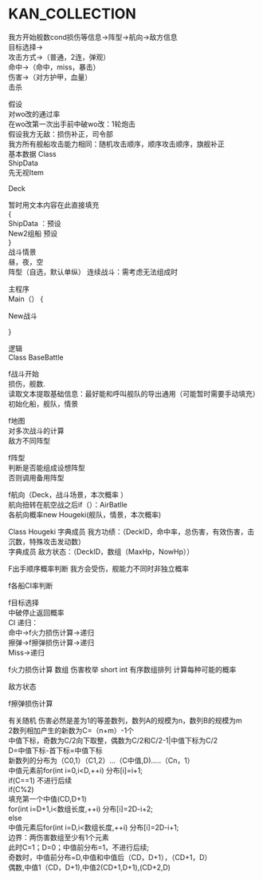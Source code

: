 # KAN_COLLECTION
我方开始舰数cond损伤等信息->阵型->航向->敌方信息  
目标选择->  
攻击方式->（普通，2连，弹观）  
命中->（命中，miss，暴击）  
伤害->（对方护甲，血量）  
击杀  

假设  
对wo改的通过率  
在wo改第一次出手前中破wo改：1轮炮击  
假设我方无敌：损伤补正，司令部  
我方所有舰船攻击能力相同：随机攻击顺序，顺序攻击顺序，旗舰补正  
基本数据 Class  
ShipData  
先无视Item  

Deck  

暂时用文本内容在此直接填充  
{  
ShipData ：预设  
New2组船 预设  
}  
战斗情景  
昼，夜，空    
阵型（自选，默认单纵） 连续战斗：需考虑无法组成时  


主程序  
Main（）
{
  
  New战斗
  
}


逻辑  
Class BaseBattle

f战斗开始  
损伤，舰数.  
读取文本提取基础信息：最好能和呼叫舰队的导出通用（可能暂时需要手动填充）  
初始化船，舰队，情景  


f地图  
对多次战斗的计算  
敌方不同阵型  

f阵型  
判断是否能组成设想阵型  
否则调用备用阵型  

f航向（Deck，战斗场景，本次概率  ）  
航向扭转在航空战之后if（）：AirBatlle  
各航向概率new Hougeki(舰队，情景，本次概率)  

Class Hougeki
字典成员 我方功绩：（DeckID，命中率，总伤害，有效伤害，击沉数，特殊攻击发动数）  
字典成员 敌方状态：（DeckID，数组（MaxHp，NowHp））  

F出手顺序概率判断 我方会受伤，舰能力不同时非独立概率  

f各船CI率判断  


f目标选择  
中破停止返回概率   
CI
递归：  
命中->f火力损伤计算->递归  
擦弹->f擦弹损伤计算->递归  
Miss->递归  

f火力损伤计算
数组 伤害枚举 short int
有序数组排列 计算每种可能的概率  

敌方状态  

f擦弹损伤计算  


有关随机
伤害必然是差为1的等差数列，数列A的规模为n，数列B的规模为m  
2数列相加产生的新数为C=（n+m）-1个  
中值下标，奇数为C/2向下取整，偶数为C/2和C/2-1|中值下标为C/2  
D=中值下标-首下标=中值下标  
新数列的分布为（C0,1）（C1,2）...（C中值,D).....（Cn，1）  
中值元素前for(int i=0,i<D,++i) 分布[i]=i+1;    
if(C==1) 不进行后续  
if(C%2)  
填充第一个中值(CD,D+1)  
for(int i=D+1,i<数组长度,++i) 分布[i]=2D-i+2;  
else  
中值元素后for(int i=D,i<数组长度,++i) 分布[i]=2D-i+1;  
边界：两伤害数组至少有1个元素  
此时C=1；D=0；中值前分布=1，不进行后续;  
奇数时，中值前分布=D,中值和中值后（CD，D+1），（CD+1，D）  
偶数,中值1（CD，D+1),中值2(CD+1,D+1),(CD+2,D)  
